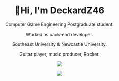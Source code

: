 
<h1 align = "center">👋Hi,  I'm DeckardZ46</h1>
<p align = "center">
Computer Game Engineering Postgraduate student.  
<p align = "center">
Worked as back-end developer.   
<p align = "center">
Southeast University & Newcastle University.  
<p align = "center">
Guitar player, music producer, Rocker.
  
<p align = "center">
<img src = https://spotify-github-profile.vercel.app/api/view?uid=z6yb2wucwsr8jr2cp09ywo5c1&cover_image=true&theme=novatorem&bar_color=c7233c&bar_color_cover=true)/>


<p align = "center">
<img src =
https://github-readme-stats.vercel.app/api/top-langs/?username=DeckardZ46&layout=compact)
/>

